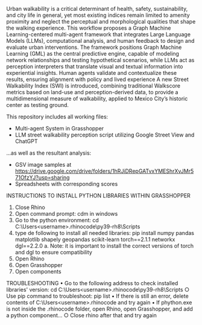 Urban walkability is a critical determinant of health, safety, sustainability, and city life in general, yet most existing indices remain limited to amenity proximity and neglect the perceptual and morphological qualities that shape the walking experience. This workflow proposes a Graph Machine Learning-centered multi-agent framework that integrates Large Language Models (LLMs), computational analysis, and human feedback to design and evaluate urban interventions. The framework positions Graph Machine Learning (GML) as the central predictive engine, capable of modeling network relationships and testing hypothetical scenarios, while LLMs act as perception interpreters that translate visual and textual information into experiential insights. Human agents validate and contextualize these results, ensuring alignment with policy and lived experience A new Street Walkability Index (SWI) is introduced, combining traditional Walkscore metrics based on land-use and perception-derived data, to provide a multidimensional measure of walkability, applied to Mexico City’s historic center as testing ground. 

This repository includes all working files:
- Multi-agent System in Grasshopper
- LLM street walkability perception script utilizing Google Street View and ChatGPT
  
...as well as the resultant analysis: 
- GSV image samples at https://drive.google.com/drive/folders/1hRJiDRepGATvxYMEShrXvJMr571OfzYJ?usp=sharing
- Spreadsheets with corresponding scores

INSTRUCTIONS TO INSTALL PYTHON LIBRARIES WITHIN GRASSHOPPER
1. Close Rhino
2. Open command prompt: cdm in windows
3. Go to the python environment: cd C:\Users\<username>\.rhinocode\py39-rh8\Scripts
4. type de following to install all needed libraries:  pip install numpy pandas matplotlib shapely geopandas scikit-learn torch==2.1.1 networkx dgl==2.2.0
	a. Note: it is important to install the correct versions of torch and dgl to ensure compatibility
5. Open Rhino
6. Open Grasshopper
7. Open components

TROUBLESHOOTING
• Go to the following address to check installed libraries' version: cd C:\Users\<username>\.rhinocode\py39-rh8\Scripts
	○ Use pip command to troubleshoot: pip list
• If there is still an error, delete contents of C:\Users\<username>\.rhinocode and try again
• If phython.exe is not inside the .rhinocode folder, open Rhino, open Grasshopper, and add a python component…
	○ Close rhino after that and try again
